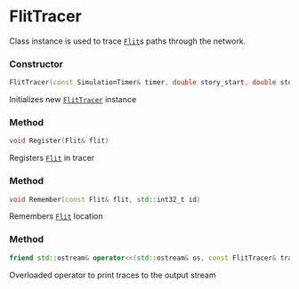 # FlitTracer

Class instance is used to trace [```Flit```](../data/flit.md)s paths through the network.

### Constructor
```c++
FlitTracer(const SimulationTimer& timer, double story_start, double story_end)
```
Initializes new [```FlitTracer```](flit_tracer.md) instance

### Method
```c++
void Register(Flit& flit)
```
Registers [```Flit```](../data/flit.md) in tracer

### Method
```c++
void Remember(const Flit& flit, std::int32_t id)
```
Remembers [```Flit```](../data/flit.md) location

### Method
```c++
friend std::ostream& operator<<(std::ostream& os, const FlitTracer& tracer)
```
Overloaded operator to print traces to the output stream